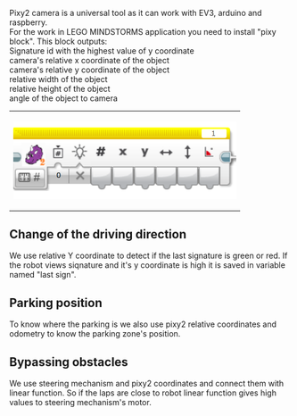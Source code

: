 Pixy2 camera is a universal tool as it can work with EV3, arduino and raspberry. </br>
For the work in LEGO MINDSTORMS application you need to install "pixy block".
This block outputs: </br>
Signature id with the highest value of y coordinate </br>
camera's relative x coordinate of the object </br>
camera's relative y coordinate of the object </br>
relative width of the object </br>
relative height of the object </br>
angle of the object to camera </br>
<table>
<tr>
<th width=400>
  
![Pixy2 block](https://github.com/QZOFlameFE/FE2024_1st_repo_ByFlame/blob/main/Instructions/Obstacle_management/Pixy2block.png)
</th>
</tr>
</table>

## Change of the driving direction
We use relative Y coordinate to detect if the last signature is green or red. If the robot views siqnature and it's y coordinate is high it is saved in variable named "last sign". 
## Parking position
To know where the parking is we also use pixy2 relative coordinates and odometry to know the parking zone's position.
## Bypassing obstacles
We use steering mechanism and pixy2 coordinates and connect them with linear function. So if the laps are close to robot linear function gives high values to steering mechanism's motor. 
